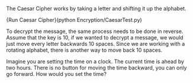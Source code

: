 The Caesar Cipher works by taking a letter and shifting it up the alphabet.

{Run Caesar Cipher}(python Encryption/CaesarTest.py)

To decrypt the message, the same process needs to be done in reverse.  Assume that the key is 10, if we wanted to decrypt a message, we would just move every letter backwards 10 spaces.  Since we are working with a rotating alphabet, there is another way to move back 10 spaces.

Imagine you are setting the time on a clock.  The current time is ahead by two hours.  There is no button for moving the time backward, you can only go forward.  How would you set the time?

